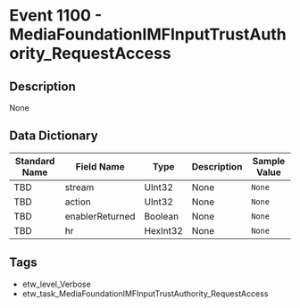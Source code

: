 # Event 1100 - MediaFoundationIMFInputTrustAuthority_RequestAccess

## Description
None

## Data Dictionary
|Standard Name|Field Name|Type|Description|Sample Value|
|---|---|---|---|---|
|TBD|stream|UInt32|None|`None`|
|TBD|action|UInt32|None|`None`|
|TBD|enablerReturned|Boolean|None|`None`|
|TBD|hr|HexInt32|None|`None`|

## Tags
* etw_level_Verbose
* etw_task_MediaFoundationIMFInputTrustAuthority_RequestAccess